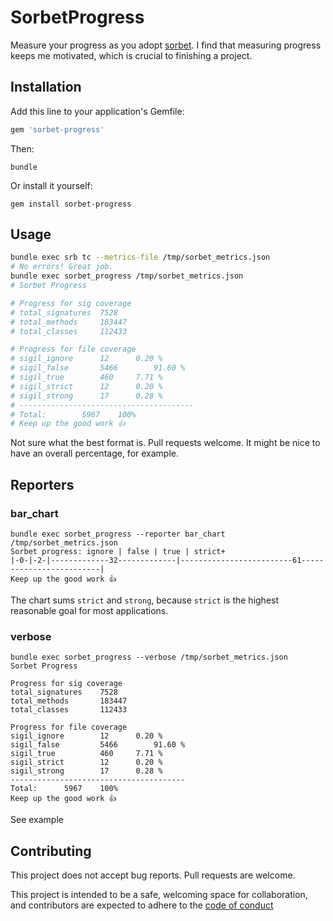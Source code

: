# SorbetProgress

Measure your progress as you adopt [sorbet](https://sorbet.org/). I find that 
measuring progress keeps me motivated, which is crucial to finishing a project.

## Installation

Add this line to your application's Gemfile:

```ruby
gem 'sorbet-progress'
```

Then:

    bundle

Or install it yourself:

    gem install sorbet-progress

## Usage

```bash
bundle exec srb tc --metrics-file /tmp/sorbet_metrics.json
# No errors! Great job.
bundle exec sorbet_progress /tmp/sorbet_metrics.json
# Sorbet Progress

# Progress for sig coverage
# total_signatures 	7528
# total_methods    	183447
# total_classes    	112433

# Progress for file coverage
# sigil_ignore     	12	    0.20 %
# sigil_false      	5466	    91.60 %
# sigil_true       	460	    7.71 %
# sigil_strict     	12	    0.20 %
# sigil_strong     	17	    0.28 %
# ---------------------------------------
# Total: 		5967	100%
# Keep up the good work 👍
```

Not sure what the best format is. Pull requests welcome. It might be nice to
have an overall percentage, for example.

## Reporters

### bar_chart

```
bundle exec sorbet_progress --reporter bar_chart /tmp/sorbet_metrics.json
Sorbet progress: ignore | false | true | strict+
|-0-|-2-|-------------32-------------|-------------------------61-------------------------|
Keep up the good work 👍
```

The chart sums `strict` and `strong`, because `strict` is the highest reasonable
goal for most applications.

### verbose

```
bundle exec sorbet_progress --verbose /tmp/sorbet_metrics.json
Sorbet Progress

Progress for sig coverage
total_signatures 	7528
total_methods    	183447
total_classes    	112433

Progress for file coverage
sigil_ignore     	12	    0.20 %
sigil_false      	5466	    91.60 %
sigil_true       	460	    7.71 %
sigil_strict     	12	    0.20 %
sigil_strong     	17	    0.28 %
---------------------------------------
Total: 		5967	100%
Keep up the good work 👍
```

See example 

## Contributing

This project does not accept bug reports. Pull requests are welcome.

This project is intended to be a safe, welcoming space for collaboration, and
contributors are expected to adhere to the [code of conduct](/CODE_OF_CONDUCT.md)
